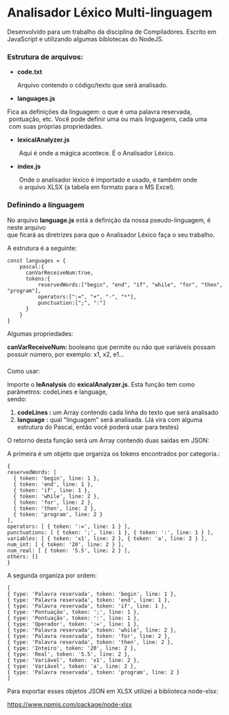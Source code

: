 # Analisador Léxico Multi-linguagem

Desenvolvido para um trabalho da disciplina de Compiladores. Escrito em JavaScript e utilizando algumas biblotecas do NodeJS.


### Estrutura de arquivos:

*   **code.txt**

       Arquivo contendo o código/texto que será analisado.

*   **languages.js**

Fica as definições da linguagem: o que é uma palavra reservada,  
      pontuação, etc. Você pode definir uma ou mais linguagens, cada uma  
      com suas próprias propriedades.

*   **lexicalAnalyzer.js**

      Aqui é onde a mágica acontece. É o Analisador Léxico.

*   **index.js**

      Onde o analisador léxico é importado e usado, é também onde  
      o arquivo XLSX (a tabela em formato para o MS Excel).

### Definindo a linguagem

No arquivo **language.js** está a definição da nossa pseudo-linguagem, é neste arquivo  
que ficará as diretrizes para que o Analisador Léxico faça o seu trabalho.

A estrutura é a seguinte:

```
const languages = {
    pascal:{
      canVarReceiveNum:true,
      tokens:{
          reservedWords:["begin", "end", "if", "while", "for", "then", "program"],
          operators:[":=", "+", "-", "*"],
          punctuation:[";", ":"]
      }
    } 
}
```

Algumas propriedades:

**canVarReceiveNum:** booleano que permite ou não que variáveis possam possuir número, por exemplo: x1,  x2, e1...

###   
Como usar:

Importe o **leAnalysis** do **exicalAnalyzer.js**. Esta função tem como parâmetros: codeLines e language,  
sendo:

1.  **codeLines :** um Array contendo cada linha do texto que será analisado
2.  **language :** qual "linguagem" será analisada. (Já vira com alguma estrutura do Pascal, então você poderá usar para testes)

O retorno desta função será um Array contendo duas saídas em JSON:

A primeira é um objeto que organiza os tokens encontrados por categoria.:

```
{
reservedWords: [
  { token: 'begin', line: 1 },
  { token: 'end', line: 1 },
  { token: 'if', line: 1 },
  { token: 'while', line: 2 },
  { token: 'for', line: 2 },
  { token: 'then', line: 2 },
  { token: 'program', line: 2 }
],
operators: [ { token: ':=', line: 1 } ],
punctuations: [ { token: ';', line: 1 }, { token: ':', line: 1 } ],
variables: [ { token: 'x1', line: 2 }, { token: 'a', line: 2 } ],  
num_int: [ { token: '20', line: 2 } ],
num_real: [ { token: '5.5', line: 2 } ],
others: []
}  
```

A segunda organiza por ordem:

```
[
{ type: 'Palavra reservada', token: 'begin', line: 1 },
{ type: 'Palavra reservada', token: 'end', line: 1 },
{ type: 'Palavra reservada', token: 'if', line: 1 },
{ type: 'Pontuação', token: ';', line: 1 },
{ type: 'Pontuação', token: ':', line: 1 },
{ type: 'Operador', token: ':=', line: 1 },
{ type: 'Palavra reservada', token: 'while', line: 2 },
{ type: 'Palavra reservada', token: 'for', line: 2 },
{ type: 'Palavra reservada', token: 'then', line: 2 },
{ type: 'Inteiro', token: '20', line: 2 },
{ type: 'Real', token: '5.5', line: 2 },
{ type: 'Variável', token: 'x1', line: 2 },
{ type: 'Variável', token: 'a', line: 2 },
{ type: 'Palavra reservada', token: 'program', line: 2 }
]
```

Para exportar esses objetos JSON em XLSX utilizei a biblioteca node-xlsx:

https://www.npmjs.com/package/node-xlsx
